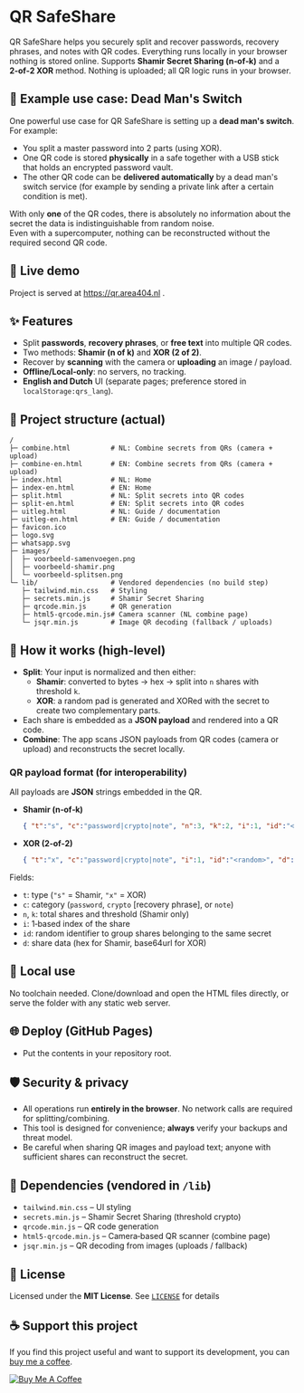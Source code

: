 # QR SafeShare
QR SafeShare helps you securely split and recover passwords, recovery phrases, and notes with QR codes. Everything runs locally in your browser nothing is stored online.
Supports **Shamir Secret Sharing (n‑of‑k)** and a **2‑of‑2 XOR** method. Nothing is uploaded; all QR logic runs in your browser.

## 🔐 Example use case: Dead Man's Switch

One powerful use case for QR SafeShare is setting up a **dead man's switch**.  
For example:
- You split a master password into 2 parts (using XOR).
- One QR code is stored **physically** in a safe together with a USB stick that holds an encrypted password vault.
- The other QR code can be **delivered automatically** by a dead man's switch service (for example by sending a private link after a certain condition is met).

With only **one** of the QR codes, there is absolutely no information about the secret the data is indistinguishable from random noise.  
Even with a supercomputer, nothing can be reconstructed without the required second QR code.

## 🚀 Live demo
Project is served at https://qr.area404.nl .

## ✨ Features
- Split **passwords**, **recovery phrases**, or **free text** into multiple QR codes.
- Two methods: **Shamir (n of k)** and **XOR (2 of 2)**.
- Recover by **scanning** with the camera or **uploading** an image / payload.
- **Offline/Local‑only**: no servers, no tracking.
- **English and Dutch** UI (separate pages; preference stored in `localStorage:qrs_lang`).

## 📂 Project structure (actual)
```
/
├─ combine.html          # NL: Combine secrets from QRs (camera + upload)
├─ combine-en.html       # EN: Combine secrets from QRs (camera + upload)
├─ index.html            # NL: Home
├─ index-en.html         # EN: Home
├─ split.html            # NL: Split secrets into QR codes
├─ split-en.html         # EN: Split secrets into QR codes
├─ uitleg.html           # NL: Guide / documentation
├─ uitleg-en.html        # EN: Guide / documentation
├─ favicon.ico
├─ logo.svg
├─ whatsapp.svg
├─ images/
│  ├─ voorbeeld-samenvoegen.png
│  ├─ voorbeeld-shamir.png
│  └─ voorbeeld-splitsen.png
└─ lib/                  # Vendored dependencies (no build step)
   ├─ tailwind.min.css   # Styling
   ├─ secrets.min.js     # Shamir Secret Sharing
   ├─ qrcode.min.js      # QR generation
   ├─ html5-qrcode.min.js# Camera scanner (NL combine page)
   └─ jsqr.min.js        # Image QR decoding (fallback / uploads)
```

## 🧩 How it works (high‑level)
- **Split**: Your input is normalized and then either:
  - **Shamir**: converted to bytes → hex → split into `n` shares with threshold `k`.  
  - **XOR**: a random pad is generated and XORed with the secret to create two complementary parts.
- Each share is embedded as a **JSON payload** and rendered into a QR code.
- **Combine**: The app scans JSON payloads from QR codes (camera or upload) and reconstructs the secret locally.

### QR payload format (for interoperability)
All payloads are **JSON** strings embedded in the QR.

- **Shamir (n‑of‑k)**
  ```json
  { "t":"s", "c":"password|crypto|note", "n":3, "k":2, "i":1, "id":"<random>", "d":"<share-hex>" }
  ```

- **XOR (2‑of‑2)**
  ```json
  { "t":"x", "c":"password|crypto|note", "i":1, "id":"<random>", "d":"<base64url-bytes>" }
  ```

Fields:
- `t`: type (`"s"` = Shamir, `"x"` = XOR)  
- `c`: category (`password`, `crypto` [recovery phrase], or `note`)  
- `n`, `k`: total shares and threshold (Shamir only)  
- `i`: 1‑based index of the share  
- `id`: random identifier to group shares belonging to the same secret  
- `d`: share data (hex for Shamir, base64url for XOR)

## 🔧 Local use
No toolchain needed. Clone/download and open the HTML files directly, or serve the folder with any static web server.

## 🌐 Deploy (GitHub Pages)
- Put the contents in your repository root.

## 🛡️ Security & privacy
- All operations run **entirely in the browser**. No network calls are required for splitting/combining.  
- This tool is designed for convenience; **always** verify your backups and threat model.  
- Be careful when sharing QR images and payload text; anyone with sufficient shares can reconstruct the secret.

## 🧱 Dependencies (vendored in `/lib`)
- `tailwind.min.css` – UI styling  
- `secrets.min.js` – Shamir Secret Sharing (threshold crypto)  
- `qrcode.min.js` – QR code generation  
- `html5-qrcode.min.js` – Camera‑based QR scanner (combine page)  
- `jsqr.min.js` – QR decoding from images (uploads / fallback)

## 📜 License
Licensed under the **MIT License**. See [`LICENSE`](LICENSE) for details

## ☕ Support this project

If you find this project useful and want to support its development, you can [buy me a coffee](https://buymeacoffee.com/qrsafeshare).

[![Buy Me A Coffee](https://img.buymeacoffee.com/button-api/?text=Buy%20me%20a%20coffee&emoji=☕&slug=qrsafeshare&button_colour=FFDD00&font_colour=000000&font_family=Cookie&outline_colour=000000&coffee_colour=ffffff)](https://buymeacoffee.com/qrsafeshare)

